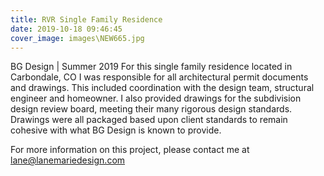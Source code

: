```yaml
---
title: RVR Single Family Residence
date: 2019-10-18 09:46:45
cover_image: images\NEW665.jpg
---
```

BG Design | Summer 2019
For this single family residence located in Carbondale, CO I was responsible for all architectural permit documents and drawings. This included coordination with the design team, structural engineer and homeowner. I also provided drawings for the subdivision design review board, meeting their many rigorous design standards. Drawings were all packaged based upon client standards to remain cohesive with what BG Design is known to provide.

For more information on this project, please contact me at lane@lanemariedesign.com
